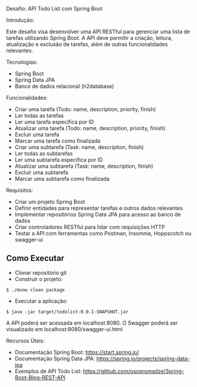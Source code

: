 Desafio: API Todo List com Spring Boot

Introdução:

Este desafio visa desenvolver uma API RESTful para gerenciar uma lista de tarefas utilizando Spring Boot. A API deve permitir a criação, leitura, atualização e exclusão de tarefas, além de outras funcionalidades relevantes.

Tecnologias:
- Spring Boot
- Spring Data JPA
- Banco de dados relacional (h2database)

Funcionalidades:
- Criar uma tarefa (Todo: name, description, priority, finish)
- Ler todas as tarefas
- Ler uma tarefa específica por ID
- Atualizar uma tarefa (Todo: name, description, priority, finish)
- Excluir uma tarefa
- Marcar uma tarefa como finalizada
- Criar uma subtarefa (Task: name, description, finish)
- Ler todas as subtarefas
- Ler uma subtarefa específica por ID
- Atualizar uma subtarefa (Task: name, description, finish)
- Excluir uma subtarefa
- Marcar uma subtarefa como finalizada

Requisitos:
- Criar um projeto Spring Boot
- Definir entidades para representar tarefas e outros dados relevantes
- Implementar repositórios Spring Data JPA para acesso ao banco de dados
- Criar controladores RESTful para lidar com requisições HTTP
- Testar a API com ferramentas como Postman, Insomnia, Hoppscotch ou swagger-ui

## Como Executar

- Clonar repositório git
- Construir o projeto:
```
$ ./mvnw clean package
```
- Executar a aplicação:
```
$ java -jar target/todolist-0.0.1-SNAPSHOT.jar
```
A API poderá ser acessada em localhost:8080. O Swagger poderá ser visualizado em localhost:8080/swagger-ui.html

Recursos Úteis:
- Documentação Spring Boot: https://start.spring.io/
- Documentação Spring Data JPA: https://spring.io/projects/spring-data-jpa
- Exemplos de API Todo List: https://github.com/osopromadze/Spring-Boot-Blog-REST-API